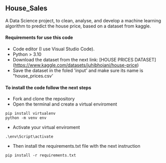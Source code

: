 ## House_Sales
A Data Science project, to clean, analyse, and develop a machine learning algorithm to predict the house price, based on a dataset from kaggle.  

#### Requirements for use this code

* Code editor (I use Visual Studio Code).
* Python > 3.10
* Download the dataset from the next link: [HOUSE PRICES DATASET] (https://www.kaggle.com/datasets/juhibhojani/house-price)
* Save the dataset in the foled 'input' and make sure its name is "house_prices.csv'

#### To install the code follow the next steps

* Fork and clone the repository
* Open the terminal and create a virtual enviroment

```
pip install virtualenv
python -m venv env
```

* Activate your virtual enviroment

```
.\env\Script\activate
```

* Then install the requirements.txt file with the next instruction

```
pip install -r requirements.txt
```

